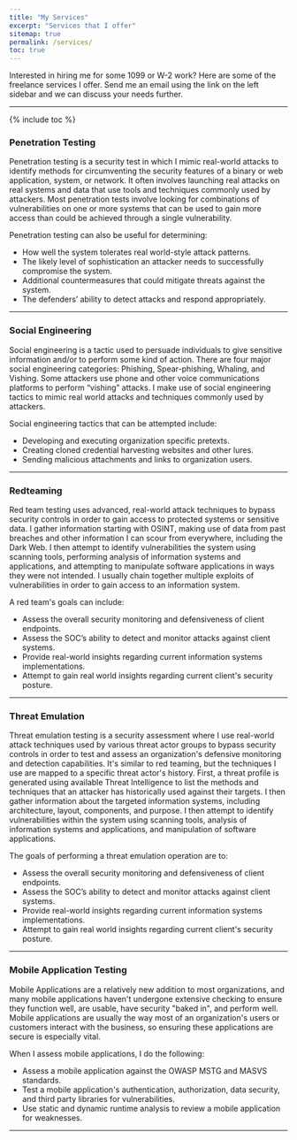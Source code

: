 ```yaml
---
title: "My Services"
excerpt: "Services that I offer"
sitemap: true
permalink: /services/
toc: true
---
```


Interested in hiring me for some 1099 or W-2 work? Here are some of the freelance services I offer. Send me an email using the link on the left sidebar and we can discuss your needs further.

------

{% include toc %}

### Penetration Testing

Penetration testing is a security test in which I mimic real-world attacks to identify methods for circumventing the security features of a binary or web application, system, or network. It often involves launching real attacks on real systems and data that use tools and techniques commonly used by attackers. Most penetration tests involve looking for combinations of vulnerabilities on one or more systems that can be used to gain more access than could be achieved through a single vulnerability. 

Penetration testing can also be useful for determining: 
* How well the system tolerates real world-style attack patterns.
* The likely level of sophistication an attacker needs to successfully compromise the system.
* Additional countermeasures that could mitigate threats against the system.
* The defenders’ ability to detect attacks and respond appropriately.

------

### Social Engineering

Social engineering is a tactic used to persuade individuals to give sensitive information and/or to perform some kind of action. There are four major social engineering categories: Phishing, Spear-phishing, Whaling, and Vishing. Some attackers use phone and other voice communications platforms to perform “vishing” attacks. I make use of social engineering tactics to mimic real world attacks and techniques commonly used by attackers. 

Social engineering tactics that can be attempted include:
* Developing and executing organization specific pretexts.
* Creating cloned credential harvesting websites and other lures.
* Sending malicious attachments and links to organization users.

------

### Redteaming

Red team testing uses advanced, real-world attack techniques to bypass security controls in order to gain access to protected systems or sensitive data.  I gather information starting with OSINT, making use of data from past breaches and other information I can scour from everywhere, including the Dark Web. I then attempt to identify vulnerabilities the system using scanning tools, performing analysis of information systems and applications, and attempting to manipulate software applications in ways they were not intended. I usually chain together multiple exploits of vulnerabilities in order to gain access to an information system.

A red team's goals can include:
* Assess the overall security monitoring and defensiveness of client endpoints.
* Assess the SOC’s ability to detect and monitor attacks against client systems.
* Provide real-world insights regarding current information systems implementations.
* Attempt to gain real world insights regarding current client's security posture.

------

### Threat Emulation

Threat emulation testing is a security assessment where I use real-world attack techniques used by various threat actor groups to bypass security controls in order to test and assess an organization's defensive monitoring and detection capabilities. It's similar to red teaming, but the techniques I use are mapped to a specific threat actor's history. First, a threat profile is generated using available Threat Intelligence to list the methods and techniques that an attacker has historically used against their targets. I then gather information about the targeted information systems, including architecture, layout, components, and purpose. I then attempt to identify vulnerabilities within the system using scanning tools, analysis of information systems and applications, and manipulation of software applications. 

The goals of performing a threat emulation operation are to:
* Assess the overall security monitoring and defensiveness of client endpoints.
* Assess the SOC’s ability to detect and monitor attacks against client systems.
* Provide real-world insights regarding current information systems implementations.
* Attempt to gain real world insights regarding current client's security posture.

------

### Mobile Application Testing

Mobile Applications are a relatively new addition to most organizations, and many mobile applications haven't undergone extensive checking to ensure they function well, are usable, have security "baked in", and perform well. Mobile applications are usually the way most of an organization's users or customers interact with the business, so ensuring these applications are secure is especially vital.

When I assess mobile applications, I do the following:
* Assess a mobile application against the OWASP MSTG and MASVS standards.
* Test a mobile application's authentication, authorization, data security, and third party libraries for vulnerabilities.
* Use static and dynamic runtime analysis to review a mobile application for weaknesses.

------